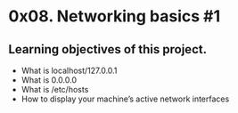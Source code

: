 # 0x08. Networking basics #1

## Learning objectives of this project.

- What is localhost/127.0.0.1
- What is 0.0.0.0
- What is /etc/hosts
- How to display your machine’s active network interfaces
